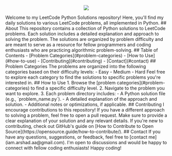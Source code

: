 
<!--Animated Text--!>
<p align="center">
  <a href="https://github.com/DenverCoder1/readme-typing-svg"><img src="https://readme-typing-svg.herokuapp.com?lines=LeetCode+Solutions;+Easy+Medium+Hard+Solutions; Motivation;DS%20|%20AI%20|%20ML%20Enthusiast;Graphic%20Designer;Always%20learning%20new%20things&center=true&width=500&height=50"></a>
</p>

Welcome to my LeetCode Python Solutions repository! Here, you'll find my daily solutions to various LeetCode problems, all implemented in Python.

## About

This repository contains a collection of Python solutions to LeetCode problems. Each solution includes a detailed explanation and approach to solving the problem. The solutions are organized by problem difficulty and are meant to serve as a resource for fellow programmers and coding enthusiasts who are practicing algorithmic problem-solving.

## Table of Contents

- [Problem Categories](#problem-categories)
- [How to Use](#how-to-use)
- [Contributing](#contributing)
- [Contact](#contact)

## Problem Categories

The problems are organized into the following categories based on their difficulty levels:

- Easy
- Medium
- Hard

Feel free to explore each category to find the solutions to specific problems you're interested in.

## How to Use

1. Browse the [problem categories](#problem-categories) to find a specific difficulty level.
2. Navigate to the problem you want to explore.
3. Each problem directory includes:
   - A Python solution file (e.g., `problem_name.py`).
   - A detailed explanation of the approach and solution.
   - Additional notes or optimizations, if applicable.

## Contributing

I encourage contributions to this repository! If you have a different approach to solving a problem, feel free to open a pull request. Make sure to provide a clear explanation of your solution and any relevant details.

If you're new to contributing, check out GitHub's guide on [How to Contribute to Open Source](https://opensource.guide/how-to-contribute/).

## Contact

If you have any questions, suggestions, or feedback, feel free to [contact me](iam.arshad.aa@gmail.com). I'm open to discussions and would be happy to connect with fellow coding enthusiasts!

Happy coding!
